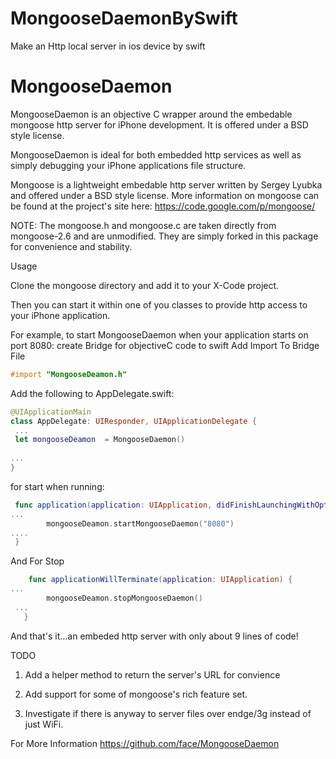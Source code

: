 # MongooseDaemonBySwift
Make an Http local server in ios device by swift




# MongooseDaemon

MongooseDaemon is an objective C wrapper around the embedable mongoose http server for iPhone development. It is offered under a BSD style license.

MongooseDaemon is ideal for both embedded http services as well as simply debugging your iPhone applications file structure.

Mongoose is a lightweight embedable http server written by Sergey Lyubka and offered under a BSD style license. More information on mongoose can be found at the project's site here: https://code.google.com/p/mongoose/

NOTE: The mongoose.h and mongoose.c are taken directly from mongoose-2.6 and are unmodified. They are simply forked in this package for convenience and stability.

Usage

Clone the mongoose directory and add it to your X-Code project.

Then you can start it within one of you classes to provide http access to your iPhone application.

For example, to start MongooseDaemon when your application starts on port 8080:
create Bridge for objectiveC code to swift
Add Import To Bridge File

```objectiveC
#import "MongooseDeamon.h"
```

Add the following to AppDelegate.swift:

```swift
@UIApplicationMain
class AppDelegate: UIResponder, UIApplicationDelegate {
 ...
 let mongooseDeamon  = MongooseDaemon()
    
...
}
```


for start when running:
```swift
 func application(application: UIApplication, didFinishLaunchingWithOptions launchOptions: [NSObject: AnyObject]?) -> Bool {
...
        mongooseDeamon.startMongooseDaemon("8080")
....   
 }

```

And For Stop

```swift
    func applicationWillTerminate(application: UIApplication) {
...
        mongooseDeamon.stopMongooseDaemon()
 ...
   }
```
And that's it…an embeded http server with only about 9 lines of code!

TODO

1) Add a helper method to return the server's URL for convience

2) Add support for some of mongoose's rich feature set.

3) Investigate if there is anyway to server files over endge/3g instead of just WiFi.

For More Information https://github.com/face/MongooseDaemon
